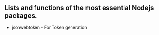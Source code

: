 ## Lists and functions of the most essential Nodejs packages.

- jsonwebtoken - For Token generation
